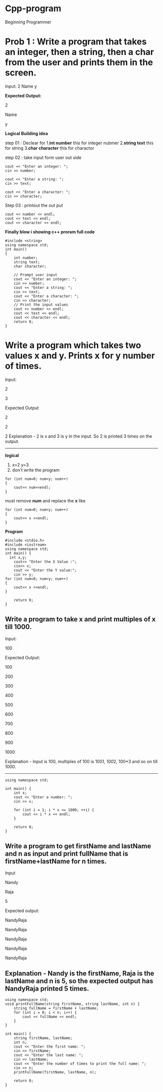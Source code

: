 # Cpp-program
Beginning Programmer 

# Prob 1 : Write a program that takes an integer, then a string, then a char from the user and prints them in the screen.
Input:  2 Name y

**Expected Output:**

2

Name

y 

**Logical Building idea**

step 01 : Declear for
    1.**int number** this for integer nubmer
    2.**string text** this for string 
    3.**char character** this for charactor 
    
step 02 : take input form user out side

    cout << "Enter an integer: ";
    cin >> number;

    cout << "Enter a string: ";
    cin >> text;

    cout << "Enter a character: ";
    cin >> character;
    
Step 03 : printout the out put  

    cout << number << endl;
    cout << text << endl;
    cout << character << endl;
    
**Finally blow i showing c++ proram full code**

``` #include <iostream>
#include <string>
using namespace std;
int main() 
{
    int number;
    string text;
    char character;

    // Prompt user input
    cout << "Enter an integer: ";
    cin >> number;
    cout << "Enter a string: ";
    cin >> text;
    cout << "Enter a character: ";
    cin >> character;
    // Print the input values
    cout << number << endl;
    cout << text << endl;
    cout << character << endl;
    return 0;
} 
```




# Write a program which takes two values x and y. Prints x for y number of times.

Input:

2 

3

Expected Output

2

2

2
Explanation - 2 is x and 3 is y in the input. So 2 is printed 3 times on the output.

-------------------------------------------------------------------------------------

**logical**
1. x=2
    y=3
2. don't write the program 
```
for (int num=0; num<y; num++)
{
    cout<< num<<endl;
}
```
must remove **num** and replace the **x**
like
```
for (int num=0; num<y; num++)
{
    cout<< x <<endl;
}
```
**Program**
```
#include <stdio.h>
#include <iostream>
using namespace std;
int main() {
  int x,y;
    cout<< "Enter the X Value :";
    cin>> x;
    cout << "Enter the Y value:";
    cin >> y;
for (int num=0; num<y; num++)
{
    cout<< x <<endl;
}

    return 0;
}
```
## Write a program to take x and print multiples of x till 1000.

Input:

100

Expected Output:

100

200

300

400

500

600

700

800

900

1000

Explanation - Input is 100, multiples of 100 is 100*1, 100*2, 100*3 and so on till 1000.

----------------------------------------------------------------------------------------------------------------------------------------------------------------------



``` #include <iostream>
using namespace std;

int main() {
    int x;
    cout << "Enter a number: ";
    cin >> x;

    for (int i = 1; i * x <= 1000; ++i) {
        cout << i * x << endl;
    }

    return 0;
}
```

## Write a program to get firstName and lastName and n as input and print fullName that is firstName+lastName for n times.

Input

Nandy

Raja

5

Expected output:

NandyRaja

NandyRaja

NandyRaja

NandyRaja

NandyRaja

Explanation - Nandy is the firstName, Raja is the lastName and n is 5, so the expected output has NandyRaja printed 5 times.
---------------------------------------------------------------------------------------------------------------------------

```#include <iostream>
using namespace std;
void printFullName(string firstName, string lastName, int n) {
    string fullName = firstName + lastName;
    for (int i = 0; i < n; i++) {
        cout << fullName << endl;
    }
}

int main() {
    string firstName, lastName;
    int n;
    cout << "Enter the first name: ";
    cin >> firstName;
    cout << "Enter the last name: ";
    cin >> lastName;
    cout << "Enter the number of times to print the full name: ";
    cin >> n;
    printFullName(firstName, lastName, n);

    return 0;
}
```
